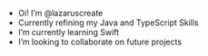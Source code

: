 - Oi! I’m @lazaruscreate
- Currently refining my Java and TypeScript Skills
- I’m currently learning Swift
- I’m looking to collaborate on future projects


<!---
lazaruscreate/lazaruscreate is a ✨ special ✨ repository because its `README.md` (this file) appears on your GitHub profile.
You can click the Preview link to take a look at your changes.
--->
